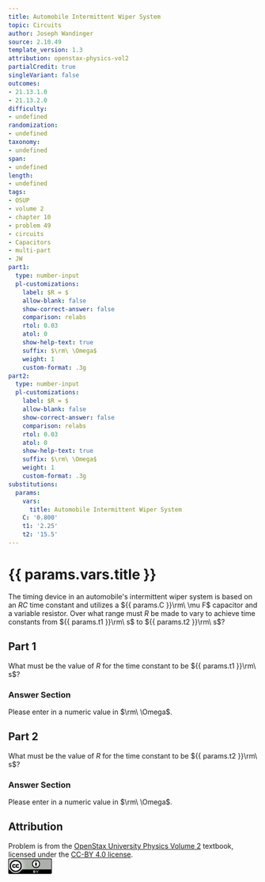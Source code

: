 ```yaml
---
title: Automobile Intermittent Wiper System
topic: Circuits
author: Joseph Wandinger
source: 2.10.49
template_version: 1.3
attribution: openstax-physics-vol2
partialCredit: true
singleVariant: false
outcomes:
- 21.13.1.0
- 21.13.2.0
difficulty:
- undefined
randomization:
- undefined
taxonomy:
- undefined
span:
- undefined
length:
- undefined
tags:
- OSUP
- volume 2
- chapter 10
- problem 49
- circuits
- Capacitors
- multi-part
- JW
part1:
  type: number-input
  pl-customizations:
    label: $R = $
    allow-blank: false
    show-correct-answer: false
    comparison: relabs
    rtol: 0.03
    atol: 0
    show-help-text: true
    suffix: $\rm\ \Omega$
    weight: 1
    custom-format: .3g
part2:
  type: number-input
  pl-customizations:
    label: $R = $
    allow-blank: false
    show-correct-answer: false
    comparison: relabs
    rtol: 0.03
    atol: 0
    show-help-text: true
    suffix: $\rm\ \Omega$
    weight: 1
    custom-format: .3g
substitutions:
  params:
    vars:
      title: Automobile Intermittent Wiper System
    C: '0.800'
    t1: '2.25'
    t2: '15.5'
---
```

# {{ params.vars.title }}
The timing device in an automobile's intermittent wiper system is based on an $RC$ time constant and utilizes a ${{ params.C }}\rm\ \mu F$ capacitor and a variable resistor.
Over what range must $R$ be made to vary to achieve time constants from ${{ params.t1 }}\rm\ s$ to ${{ params.t2 }}\rm\ s$?

## Part 1

What must be the value of $R$ for the time constant to be ${{ params.t1 }}\rm\ s$?

### Answer Section

Please enter in a numeric value in $\rm\ \Omega$.

## Part 2

What must be the value of $R$ for the time constant to be ${{ params.t2 }}\rm\ s$?

### Answer Section

Please enter in a numeric value in $\rm\ \Omega$.

## Attribution

Problem is from the [OpenStax University Physics Volume 2](https://openstax.org/details/books/university-physics-volume-2) textbook, licensed under the [CC-BY 4.0 license](https://creativecommons.org/licenses/by/4.0/).<br>![Image representing the Creative Commons 4.0 BY license.](https://raw.githubusercontent.com/firasm/bits/master/by.png)